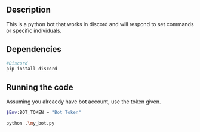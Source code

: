 ## Description

This is a python bot that works in discord and will respond to set commands or specific individuals. 

## Dependencies
```bash
#Discord
pip install discord
```
## Running the code

Assuming you alreaedy have bot account, use the token given.

```bash
$Env:BOT_TOKEN = "Bot Token"

python .\my_bot.py
```